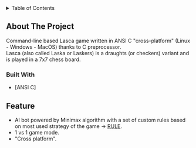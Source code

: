<div id="top"></div>
<details>
  <summary>Table of Contents</summary>
  <ol>
    <li>
      <a href="#about-the-project">About The Project</a>
      <ul>
        <li><a href="#built-with">Built With</a></li>
      </ul>
      </ul>
        <li><a href="#feature">Feature</a></li>
      </ul>
    </li>
  </ol>
</details>

## About The Project
Command-line based Lasca game written in ANSI C "cross-platform"  (Linux - Windows - MacOS) thanks to C preprocessor.<br />
Lasca (also called Laska or Laskers) is a draughts (or checkers) variant and is played in a 7x7 chess board.<br />
### Built With
- [ANSI C]
## Feature
- AI bot powered by Minimax algorithm with a set of custom rules based on most used strategy of the game -> [RULE](http://www.lasca.org/). <br />
- 1 vs 1 game mode.<br />
- "Cross platform".<br />
